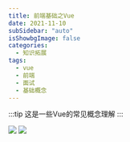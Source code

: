 ```yaml
---
title: 前端基础之Vue
date: 2021-11-10
subSidebar: "auto"
isShowbgImage: false
categories:
  - 知识拓展
tags: 
  - vue
  - 前端
  - 面试
  - 基础概念
---
```


:::tip
这是一些Vue的常见概念理解
:::

![](/vue01.png)
![](/vue02.png)